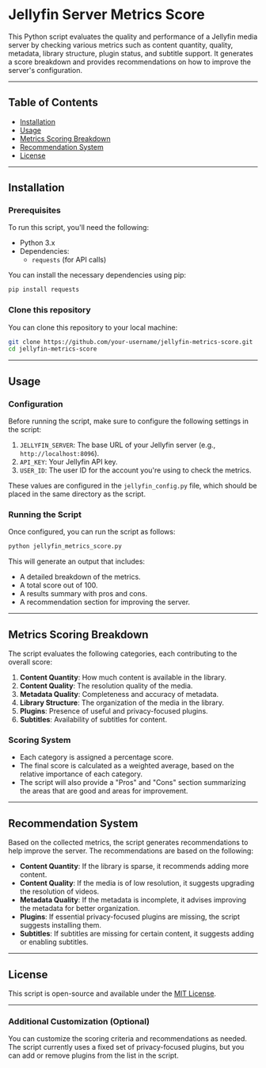 # Jellyfin Server Metrics Score

This Python script evaluates the quality and performance of a Jellyfin media server by checking various metrics such as content quantity, quality, metadata, library structure, plugin status, and subtitle support. It generates a score breakdown and provides recommendations on how to improve the server's configuration.

---

## Table of Contents
- [Installation](#installation)
- [Usage](#usage)
- [Metrics Scoring Breakdown](#metrics-scoring-breakdown)
- [Recommendation System](#recommendation-system)
- [License](#license)

---

## Installation

### Prerequisites

To run this script, you'll need the following:
- Python 3.x
- Dependencies:
  - `requests` (for API calls)
  
You can install the necessary dependencies using pip:

```bash
pip install requests
```

### Clone this repository

You can clone this repository to your local machine:

```bash
git clone https://github.com/your-username/jellyfin-metrics-score.git
cd jellyfin-metrics-score
```

---

## Usage

### Configuration

Before running the script, make sure to configure the following settings in the script:

1. `JELLYFIN_SERVER`: The base URL of your Jellyfin server (e.g., `http://localhost:8096`).
2. `API_KEY`: Your Jellyfin API key.
3. `USER_ID`: The user ID for the account you're using to check the metrics.

These values are configured in the `jellyfin_config.py` file, which should be placed in the same directory as the script.

### Running the Script

Once configured, you can run the script as follows:

```bash
python jellyfin_metrics_score.py
```

This will generate an output that includes:
- A detailed breakdown of the metrics.
- A total score out of 100.
- A results summary with pros and cons.
- A recommendation section for improving the server.

---

## Metrics Scoring Breakdown

The script evaluates the following categories, each contributing to the overall score:

1. **Content Quantity**: How much content is available in the library.
2. **Content Quality**: The resolution quality of the media.
3. **Metadata Quality**: Completeness and accuracy of metadata.
4. **Library Structure**: The organization of the media in the library.
5. **Plugins**: Presence of useful and privacy-focused plugins.
6. **Subtitles**: Availability of subtitles for content.

### Scoring System
- Each category is assigned a percentage score.
- The final score is calculated as a weighted average, based on the relative importance of each category.
- The script will also provide a "Pros" and "Cons" section summarizing the areas that are good and areas for improvement.
  
---

## Recommendation System

Based on the collected metrics, the script generates recommendations to help improve the server. The recommendations are based on the following:

- **Content Quantity**: If the library is sparse, it recommends adding more content.
- **Content Quality**: If the media is of low resolution, it suggests upgrading the resolution of videos.
- **Metadata Quality**: If the metadata is incomplete, it advises improving the metadata for better organization.
- **Plugins**: If essential privacy-focused plugins are missing, the script suggests installing them.
- **Subtitles**: If subtitles are missing for certain content, it suggests adding or enabling subtitles.

---

## License

This script is open-source and available under the [MIT License](LICENSE).

---

### Additional Customization (Optional)

You can customize the scoring criteria and recommendations as needed. The script currently uses a fixed set of privacy-focused plugins, but you can add or remove plugins from the list in the script.
